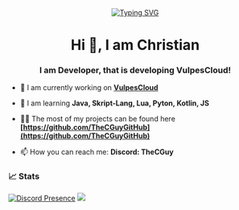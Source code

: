 
<div align="center">
<a href="https://git.io/typing-svg"><img src="https://readme-typing-svg.demolab.com?font=Fira+Code&pause=1000&random=false&width=435&lines=Skript-Lang%2C+Java%2C+Python%2C+JS%2C+Kotlin%2C+Lua;Minecraft+Developer;dsc.gg%2Fthecguy" alt="Typing SVG" /></a>
</div>



<h1 align="center">Hi 👋, I am Christian</h1>
<h3 align="center">I am Developer, that is developing VulpesCloud!</h3>

- 🔭 I am currently working on **[VulpesCloud](https://github.com/VulpesCloud)** 

- 🌱 I am learning **Java, Skript-Lang, Lua, Pyton, Kotlin, JS**

- 👨‍💻 The most of my projects can be found here **[https://github.com/TheCGuyGitHub](https://github.com/TheCGuyGitHub)**

- 📫 How you can reach me: **Discord: TheCGuy**


### 📈 Stats
[![Discord Presence](https://lanyard.cnrad.dev/api/715248503730995270)](https://discord.com/users/715248503730995270) [![](https://github-readme-stats.vercel.app/api?username=TheCGuyGitHub&theme=dracula&count_private=true&show_icons=true&hide=contribs)](https://github.com/TheCGuyGitHub)
